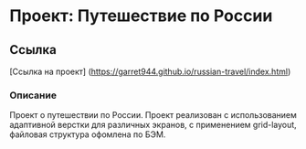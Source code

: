 # Проект: Путешествие по России

## Ссылка
[Ссылка на проект] (https://garret944.github.io/russian-travel/index.html)

### Описание
Проект о путешествии по России.
Проект реализован с использованием адаптивной верстки для различных экранов, с применением grid-layout, файловая структура офомлена по БЭМ.
